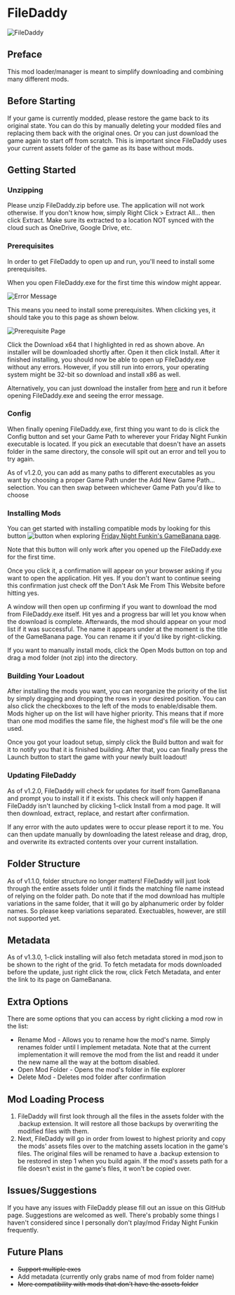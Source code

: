 # FileDaddy
![FileDaddy](https://media.discordapp.net/attachments/788721552392060990/831331891604095086/File_me_Daddy.png?width=604&height=609)
## Preface
This mod loader/manager is meant to simplify downloading and combining many different mods.

## Before Starting
If your game is currently modded, please restore the game back to its original state. You can do this by manually deleting your modded files and replacing them back with the original ones. Or you can just download the game again to start off from scratch. This is important since FileDaddy uses your current assets folder of the game as its base without mods.

## Getting Started
### Unzipping
Please unzip FileDaddy.zip before use. The application will not work otherwise. If you don't know how, simply Right Click > Extract All... then click Extract.
Make sure its extracted to a location NOT synced with the cloud such as OneDrive, Google Drive, etc.
### Prerequisites
In order to get FileDaddy to open up and run, you'll need to install some prerequisites.

When you open FileDaddy.exe for the first time this window might appear.

![Error Message](https://media.discordapp.net/attachments/750914797838794813/827798772184121374/one_time_i_saw_my_dad.png)

This means you need to install some prerequisites. When clicking yes, it should take you to this page as shown below.

![Prerequisite Page](https://media.discordapp.net/attachments/750914797838794813/827646015640436771/unknown.png?width=1147&height=609)

Click the Download x64 that I highlighted in red as shown above. An installer will be downloaded shortly after. Open it then click Install. After it finished installing, you should now be able to open up FileDaddy.exe without any errors. However, if you still run into errors, your operating system might be 32-bit so download and install x86 as well.

Alternatively, you can just download the installer from [here](https://dotnet.microsoft.com/download/dotnet/thank-you/runtime-desktop-5.0.4-windows-x64-installer) and run it before opening FileDaddy.exe and seeing the error message.

### Config
When finally opening FileDaddy.exe, first thing you want to do is click the Config button and set your Game Path to wherever your Friday Night Funkin executable is located. If you pick an executable that doesn't have an assets folder in the same directory, the console will spit out an error and tell you to try again.

As of v1.2.0, you can add as many paths to different executables as you want by choosing a proper Game Path under the Add New Game Path... selection. You can then swap between whichever Game Path you'd like to choose

### Installing Mods
You can get started with installing compatible mods by looking for this button ![button](https://media.discordapp.net/attachments/792245872259235850/827791904254066688/unknown.png) when exploring [Friday Night Funkin's GameBanana page](https://gamebanana.com/games/8694).

Note that this button will only work after you opened up the FileDaddy.exe for the first time.

Once you click it, a confirmation will appear on your browser asking if you want to open the application. Hit yes. If you don't want to continue seeing this confirmation just check off the Don't Ask Me From This Website before hitting yes.

A window will then open up confirming if you want to download the mod from FileDaddy.exe itself. Hit yes and a progress bar will let you know when the download is complete. Afterwards, the mod should appear on your mod list if it was successful. The name it appears under at the moment is the title of the GameBanana page. You can rename it if you'd like by right-clicking.

If you want to manually install mods, click the Open Mods button on top and drag a mod folder (not zip) into the directory.

### Building Your Loadout
After installing the mods you want, you can reorganize the priority of the list by simply dragging and dropping the rows in your desired position. You can also click the checkboxes to the left of the mods to enable/disable them. Mods higher up on the list will have higher priority. This means that if more than one mod modifies the same file, the highest mod's file will be the one used. 

Once you got your loadout setup, simply click the Build button and wait for it to notify you that it is finished building. After that, you can finally press the Launch button to start the game with your newly built loadout!

### Updating FileDaddy
As of v1.2.0, FileDaddy will check for updates for itself from GameBanana and prompt you to install it if it exists. This check will only happen if FileDaddy isn't launched by clicking 1-click Install from a mod page. It will then download, extract, replace, and restart after confirmation.

If any error with the auto updates were to occur please report it to me. You can then update manually by downloading the latest release and drag, drop, and overwrite its extracted contents over your current installation.

## Folder Structure
As of v1.1.0, folder structure no longer matters! FileDaddy will just look through the entire assets folder until it finds the matching file name instead of relying on the folder path. Do note that if the mod download has multiple variations in the same folder, that it will go by alphanumeric order by folder names. So please keep variations separated. Exectuables, however, are still not supported yet.

## Metadata
As of v1.3.0, 1-click installing will also fetch metadata stored in mod.json to be shown to the right of the grid. To fetch metadata for mods downloaded before the update, just right click the row, click Fetch Metadata, and enter the link to its page on GameBanana.

## Extra Options
There are some options that you can access by right clicking a mod row in the list:
- Rename Mod - Allows you to rename how the mod's name. Simply renames folder until I implement metadata. Note that at the current implementation it will remove the mod from the list and readd it under the new name all the way at the bottom disabled.
- Open Mod Folder - Opens the mod's folder in file explorer
- Delete Mod - Deletes mod folder after confirmation

## Mod Loading Process
1. FileDaddy will first look through all the files in the assets folder with the .backup extension. It will restore all those backups by overwriting the modified files with them.
2. Next, FileDaddy will go in order from lowest to highest priority and copy the mods' assets files over to the matching assets location in the game's files. The original files will be renamed to have a .backup extension to be restored in step 1 when you build again. If the mod's assets path for a file doesn't exist in the game's files, it won't be copied over.

## Issues/Suggestions
If you have any issues with FileDaddy please fill out an issue on this GitHub page. Suggestions are welcomed as well. There's probably some things I haven't considered since I personally don't play/mod Friday Night Funkin frequently.

## Future Plans
- ~~Support multiple exes~~
- Add metadata (currently only grabs name of mod from folder name)
- ~~More compatibility with mods that don't have the assets folder~~
